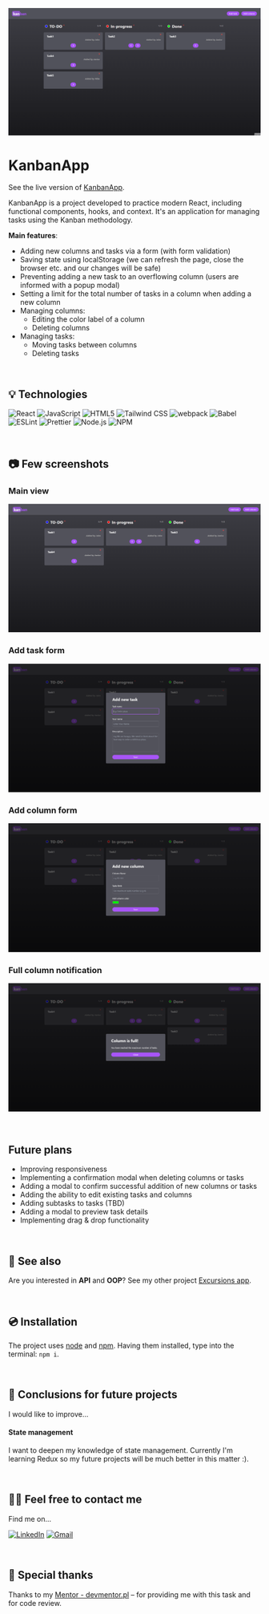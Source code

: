 

![KanbanApp Intro](./assets/KanbanApp-intro.gif)


# KanbanApp

See the live version of [KanbanApp](https://mikepatch.github.io/KanbanApp--React/build/).

KanbanApp is a project developed to practice modern React, including functional components, hooks, and context. It's an application for managing tasks using the Kanban methodology.

**Main features**:
- Adding new columns and tasks via a form (with form validation)
- Saving state using localStorage (we can refresh the page, close the browser etc. and our changes will be safe)
- Preventing adding a new task to an overflowing column (users are informed with a popup modal)
- Setting a limit for the total number of tasks in a column when adding a new column
- Managing columns:
    - Editing the color label of a column
    - Deleting columns
- Managing tasks: 
    - Moving tasks between columns
    - Deleting tasks

&nbsp;
 
## 💡 Technologies
![React](https://img.shields.io/badge/React-20232A?style=for-the-badge&logo=react&logoColor=61DAFB)
![JavaScript](https://img.shields.io/badge/javascript-%23323330.svg?style=for-the-badge&logo=javascript&logoColor=%23F7DF1E)
![HTML5](https://img.shields.io/badge/html5-%23E34F26.svg?style=for-the-badge&logo=html5&logoColor=white)
![Tailwind CSS](https://img.shields.io/badge/Tailwind_CSS-38B2AC?style=for-the-badge&logo=tailwind-css&logoColor=white)
![webpack](https://img.shields.io/badge/Webpack-8DD6F9?style=for-the-badge&logo=Webpack&logoColor=white)
![Babel](https://img.shields.io/badge/Babel-F9DC3E?style=for-the-badge&logo=babel&logoColor=white)
![ESLint](https://img.shields.io/badge/eslint-3A33D1?style=for-the-badge&logo=eslint&logoColor=white)
![Prettier](https://img.shields.io/badge/prettier-1A2C34?style=for-the-badge&logo=prettier&logoColor=F7BA3E)
![Node.js](https://img.shields.io/badge/Node.js-339933?style=for-the-badge&logo=nodedotjs&logoColor=white)
![NPM](https://img.shields.io/badge/npm-CB3837?style=for-the-badge&logo=npm&logoColor=white)

&nbsp;
 
 ## :camera: Few screenshots ##

### Main view
![Main](./assets/KanbanApp-main.png)

### Add task form
![Form#1](./assets/KanbanApp-task-form.png)

### Add column form
![Form#1](./assets/KanbanApp-column-form.png)

### Full column notification
![Notification](./assets/KanbanApp-column-full-notification.png)

&nbsp;

## Future plans
- Improving responsiveness
- Implementing a confirmation modal when deleting columns or tasks
- Adding a modal to confirm successful addition of new columns or tasks
- Adding the ability to edit existing tasks and columns
- Adding subtasks to tasks (TBD)
- Adding a modal to preview task details
- Implementing drag & drop functionality

&nbsp;

## 🔗 See also

Are you interested in **API** and **OOP**? See my other project [Excursions app](https://github.com/mikepatch/excursions-app-api-practice).

&nbsp;
 
## 💿 Installation

The project uses [node](https://nodejs.org/en/) and [npm](https://www.npmjs.com/). Having them installed, type into the terminal: `npm i`.

&nbsp;

## 💭 Conclusions for future projects

I would like to improve...

#### State management
I want to deepen my knowledge of state management. Currently I'm learning Redux so my future projects will be much better in this matter :).

&nbsp;

## 🙋‍♂️ Feel free to contact me
Find me on...

[![LinkedIn](https://img.shields.io/badge/linkedin-%230077B5.svg?style=for-the-badge&logo=linkedin&logoColor=white)](https://www.linkedin.com/in/michallata/) [![Gmail](https://img.shields.io/badge/Gmail-D14836?style=for-the-badge&logo=gmail&logoColor=white)
](mailto:mikepatch.code@gmail.com)

&nbsp;

## 👏 Special thanks
Thanks to my [Mentor - devmentor.pl](https://devmentor.pl/) – for providing me with this task and for code review.
